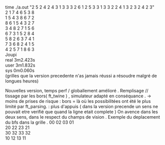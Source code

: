 
time ./a.out "2 5 2 4 2 4 3 1 3 3 3 2 6 1 2 5 3 3 1 3 3 2 2 4 1 3 2 3 2 4 2 3"    
2 1 7 4 6 5 3 8   
1 5 4 3 8 6 7 2   
8 6 1 5 4 3 2 7   
3 4 8 2 7 1 5 6   
6 7 3 1 5 2 8 4   
5 8 2 6 3 7 4 1   
7 3 6 8 2 4 1 5   
4 2 5 7 1 8 6 3   
Joupi   
real    3m2.423s    
user    3m1.832s    
sys     0m0.060s    
(grilles que la version precedente n'as jamais réussi a résoudre malgré de longues heures)

Nouvelles version, temps perf / globallement amélioré .
Remplisage // tissage  par les bors( ft_twine ) , simulateur adapté en conséquance .
 -> moins de prises de risque : bors = là où les possibilitées ont été le plus limité par ft_parsing.
                              : plus d'appuis ( dans la version precende un sens ne pouvait etre verifié que quand la ligne etait complete )
  On avence dans les deux sens, dans le respect du champs de vision .
    Exemple du deplacement du bfs dans la grille  . 
  00 02 03 01  
  20 22 23 21  
  30 32 33 32  
  10 12 13 11  
